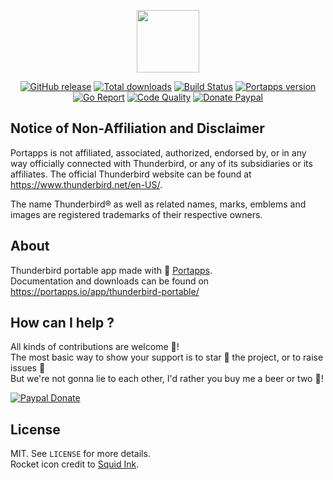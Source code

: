 <p align="center"><a href="https://portapps.io/app/thunderbird-portable/" target="_blank"><img width="100" src="https://github.com/portapps/thunderbird-portable/blob/master/res/papp.png"></a></p>

<p align="center">
  <a href="https://portapps.io/app/thunderbird-portable/#download"><img src="https://img.shields.io/github/release/portapps/thunderbird-portable.svg?style=flat-square" alt="GitHub release"></a>
  <a href="https://portapps.io/app/thunderbird-portable/#download"><img src="https://img.shields.io/github/downloads/portapps/thunderbird-portable/total.svg?style=flat-square" alt="Total downloads"></a>
  <a href="https://travis-ci.com/portapps/thunderbird-portable"><img src="https://img.shields.io/travis/com/portapps/thunderbird-portable/master.svg?style=flat-square" alt="Build Status"></a>
  <a href="https://github.com/portapps/portapps"><img src="https://img.shields.io/badge/portapps-1.23.0-479fdb.svg?style=flat-square" alt="Portapps version"></a>
  <a href="https://goreportcard.com/report/github.com/portapps/thunderbird-portable"><img src="https://goreportcard.com/badge/github.com/portapps/thunderbird-portable?style=flat-square" alt="Go Report"></a>
  <a href="https://www.codacy.com/app/portapps/thunderbird-portable"><img src="https://img.shields.io/codacy/grade/460dc19f1fd449a0b1f8b7e6d51ba58e.svg?style=flat-square" alt="Code Quality"></a>
  <a href="https://www.paypal.com/cgi-bin/webscr?cmd=_s-xclick&hosted_button_id=WQD7AQGPDEPSG"><img src="https://img.shields.io/badge/donate-paypal-7057ff.svg?style=flat-square" alt="Donate Paypal"></a>
</p>

## Notice of Non-Affiliation and Disclaimer

Portapps is not affiliated, associated, authorized, endorsed by, or in any way officially connected with Thunderbird, or any of its subsidiaries or its affiliates. The official Thunderbird website can be found at https://www.thunderbird.net/en-US/.

The name Thunderbird® as well as related names, marks, emblems and images are registered trademarks of their respective owners.

## About

Thunderbird portable app made with 🚀 [Portapps](https://portapps.io).<br />
Documentation and downloads can be found on https://portapps.io/app/thunderbird-portable/

## How can I help ?

All kinds of contributions are welcome :raised_hands:!<br />
The most basic way to show your support is to star :star2: the project, or to raise issues :speech_balloon:<br />
But we're not gonna lie to each other, I'd rather you buy me a beer or two :beers:!

[![Paypal Donate](https://portapps.io/img/paypal-donate.png)](https://www.paypal.com/cgi-bin/webscr?cmd=_s-xclick&hosted_button_id=WQD7AQGPDEPSG)

## License

MIT. See `LICENSE` for more details.<br />
Rocket icon credit to [Squid Ink](http://thesquid.ink).
